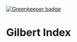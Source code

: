 [![Greenkeeper badge](https://badges.greenkeeper.io/gilbertginsberg/gilbert-index.svg)](https://greenkeeper.io/)

# Gilbert Index
